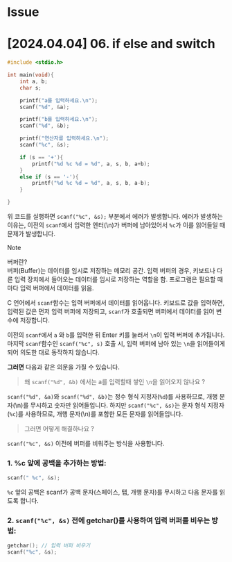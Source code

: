 # Issue 

# [2024.04.04] 06. if else and switch

```c
#include <stdio.h>

int main(void){
    int a, b;
    char s;

    printf("a를 입력하세요.\n");
    scanf("%d", &a);

    printf("b를 입력하세요.\n");
    scanf("%d", &b);

    printf("연산자를 입력하세요.\n");
    scanf("%c", &s);

    if (s == '+'){
        printf("%d %c %d = %d", a, s, b, a+b);
    }
    else if (s == '-'){
        printf("%d %c %d = %d", a, s, b, a-b);
    }

}
```

위 코드를 실행하면 `scanf("%c", &s);` 부분에서 에러가 발생합니다. 
에러가 발생하는 이유는, 이전의 `scanf`에서 입력한 엔터(\n)가 버퍼에 남아있어서 `%c`가 이를 읽어들일 때 문제가 발생합니다.


> [!NOTE]
> 버퍼란? <br> 버퍼(Buffer)는 데이터를 임시로 저장하는 메모리 공간. 입력 버퍼의 경우, 키보드나 다른 입력 장치에서 들어오는 데이터를 임시로 저장하는 역할을 함. 프로그램은 필요할 때마다 입력 버퍼에서 데이터를 읽음.

C 언어에서 `scanf`함수는 입력 버퍼에서 데이터를 읽어옵니다. 키보드로 값을 입력하면, 입력된 값은 먼저 입력 버퍼에 저장되고, `scanf`가 호출되면 버퍼에서 데이터를 읽어 변수에 저장합니다. 

이전의 `scanf`에서 `a` 와 `b`를 입력한 뒤 Enter 키를 눌러서 `\n`이 입력 버퍼에 추가됩니다. 마지막 `scanf`함수인 `scanf("%c", s)` 호출 시, 입력 버퍼에 남아 있는 `\n`을 읽어들이게 되어 의도한 대로 동작하지 않습니다.

**그러면** 다음과 같은 의문을 가질 수 있습니다. 

> 왜 `scanf("%d", &b)` 에서는 a를 입력할때 쌓인 `\n`을 읽어오지 않나요 ? 

`scanf("%d", &a)`와 `scanf("%d", &b)`는 정수 형식 지정자(`%d`)를 사용하므로, 개행 문자(\n)를 무시하고 숫자만 읽어들입니다.
하지만 `scanf("%c", &s)`는 문자 형식 지정자(`%c`)를 사용하므로, 개행 문자(\n)를 포함한 모든 문자를 읽어들입니다.

> 그러면 어떻게 해결하나요 ?

`scanf("%c", &s)` 이전에 버퍼를 비워주는 방식을 사용합니다. 

### 1. %c 앞에 공백을 추가하는 방법:
```c
scanf(" %c", &s);
```
`%c` 앞의 공백은 scanf가 공백 문자(스페이스, 탭, 개행 문자)를 무시하고 다음 문자를 읽도록 합니다.


### 2. `scanf("%c", &s)` 전에 getchar()를 사용하여 입력 버퍼를 비우는 방법:
```c
getchar(); // 입력 버퍼 비우기
scanf("%c", &s);
```


